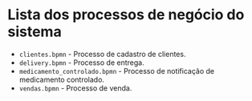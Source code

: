 # Lista dos processos de negócio do sistema

* `clientes.bpmn` - Processo de cadastro de clientes.
* `delivery.bpmn` - Processo de entrega.
* `medicamento_controlado.bpmn` - Processo de notificação de medicamento controlado.
* `vendas.bpmn` - Processo de venda.



